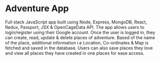 # Adventure App

Full stack JavaScript app built using Node, Express, MongoDB, React, Redux, Passport, JSX & OpenCageData API. The app allows users to login/register using their Google account. Once the user is logged in, they can create, read, update & delete places of adventure. Based of the name of the place, additional information i.e Location, Co-ordinates & Map is fetched and saved in the database. Users can also save places they love and view all places they have created in one places for ease access. 
